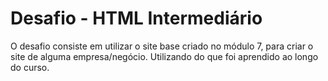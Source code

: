 # Desafio - HTML Intermediário
O desafio consiste em utilizar o site base criado no módulo 7, para criar o site de alguma empresa/negócio. Utilizando do que foi aprendido ao longo do curso.